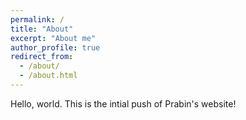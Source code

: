 ```yaml
---
permalink: /
title: "About"
excerpt: "About me"
author_profile: true
redirect_from: 
  - /about/
  - /about.html
---
```


Hello, world. This is the intial push of Prabin's website!
